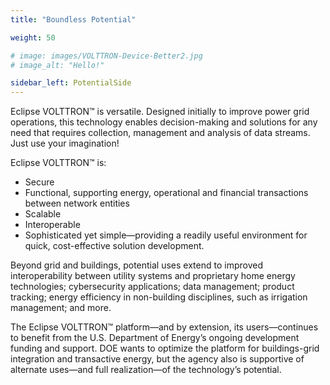 ```yaml
---
title: "Boundless Potential"

weight: 50

# image: images/VOLTTRON-Device-Better2.jpg
# image_alt: "Hello!"

sidebar_left: PotentialSide
---
```

Eclipse VOLTTRON™ is versatile. Designed initially to improve power grid operations, this technology enables decision-making and solutions for any need that requires collection, management and analysis of data streams. Just use your imagination!

Eclipse VOLTTRON™ is:

* Secure
* Functional, supporting energy, operational and financial transactions between network entities
* Scalable
* Interoperable
* Sophisticated yet simple—providing a readily useful environment for quick, cost-effective solution development.

 Beyond grid and buildings, potential uses extend to improved interoperability between utility systems and proprietary home energy technologies; cybersecurity applications; data management; product tracking; energy efficiency in non-building disciplines, such as irrigation management; and more.

The Eclipse VOLTTRON™ platform—and by extension, its users—continues to benefit from the U.S. Department of Energy’s ongoing development funding and support. DOE wants to optimize the platform for buildings-grid integration and transactive energy, but the agency also is supportive of alternate uses—and full realization—of the technology’s potential.